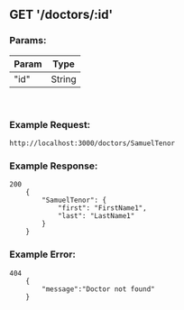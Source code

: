 ## GET '/doctors/:id'

### Params: 

| Param  | Type |
| ------------- | ------------- |
| "id" | String |

<br/>

### Example Request:

    http://localhost:3000/doctors/SamuelTenor

### Example Response:

    200
        {
            "SamuelTenor": {
                "first": "FirstName1",
                "last": "LastName1"
            }
        }    

### Example Error:

    404
        {
            "message":"Doctor not found"
        }